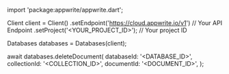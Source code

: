 import 'package:appwrite/appwrite.dart';

Client client = Client()
    .setEndpoint('https://cloud.appwrite.io/v1') // Your API Endpoint
    .setProject('<YOUR_PROJECT_ID>'); // Your project ID

Databases databases = Databases(client);

await databases.deleteDocument(
    databaseId: '<DATABASE_ID>',
    collectionId: '<COLLECTION_ID>',
    documentId: '<DOCUMENT_ID>',
);
